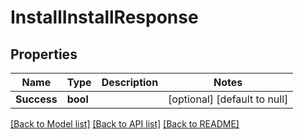 # InstallInstallResponse

## Properties
Name | Type | Description | Notes
------------ | ------------- | ------------- | -------------
**Success** | **bool** |  | [optional] [default to null]

[[Back to Model list]](../../README.md#documentation-for-models) [[Back to API list]](../../README.md#documentation-for-api-endpoints) [[Back to README]](../../README.md)


